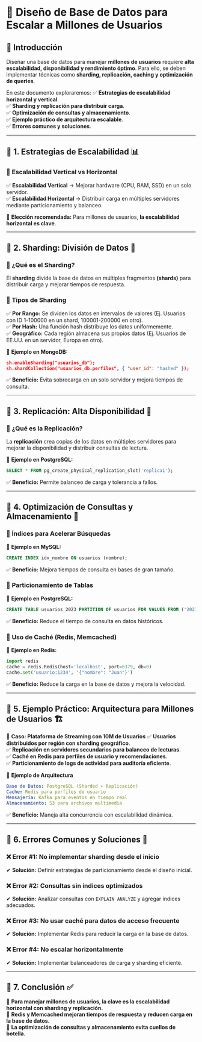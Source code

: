 # 📌 Diseño de Base de Datos para Escalar a Millones de Usuarios

## 📌 Introducción
Diseñar una base de datos para manejar **millones de usuarios** requiere **alta escalabilidad, disponibilidad y rendimiento óptimo**. Para ello, se deben implementar técnicas como **sharding, replicación, caching y optimización de queries**.

En este documento exploraremos:
✅ **Estrategias de escalabilidad horizontal y vertical**.  
✅ **Sharding y replicación para distribuir carga**.  
✅ **Optimización de consultas y almacenamiento**.  
✅ **Ejemplo práctico de arquitectura escalable**.  
✅ **Errores comunes y soluciones**.  

---

## 📍 1. Estrategias de Escalabilidad 📊

### 📌 **Escalabilidad Vertical vs Horizontal**
✅ **Escalabilidad Vertical** → Mejorar hardware (CPU, RAM, SSD) en un solo servidor.  
✅ **Escalabilidad Horizontal** → Distribuir carga en múltiples servidores mediante particionamiento y balanceo.  

📌 **Elección recomendada:** Para millones de usuarios, **la escalabilidad horizontal es clave**.

---

## 📍 2. Sharding: División de Datos 🔀

### 📌 **¿Qué es el Sharding?**
El **sharding** divide la base de datos en múltiples fragmentos **(shards)** para distribuir carga y mejorar tiempos de respuesta.

### 🔹 **Tipos de Sharding**
✅ **Por Rango:** Se dividen los datos en intervalos de valores (Ej. Usuarios con ID 1-100000 en un shard, 100001-200000 en otro).  
✅ **Por Hash:** Una función hash distribuye los datos uniformemente.  
✅ **Geográfico:** Cada región almacena sus propios datos (Ej. Usuarios de EE.UU. en un servidor, Europa en otro).  

📄 **Ejemplo en MongoDB:**
```json
sh.enableSharding("usuarios_db");
sh.shardCollection("usuarios_db.perfiles", { "user_id": "hashed" });
```
✅ **Beneficio:** Evita sobrecarga en un solo servidor y mejora tiempos de consulta.

---

## 📍 3. Replicación: Alta Disponibilidad 🔁

### 📌 **¿Qué es la Replicación?**
La **replicación** crea copias de los datos en múltiples servidores para mejorar la disponibilidad y distribuir consultas de lectura.

📄 **Ejemplo en PostgreSQL:**
```sql
SELECT * FROM pg_create_physical_replication_slot('replica1');
```
✅ **Beneficio:** Permite balanceo de carga y tolerancia a fallos.

---

## 📍 4. Optimización de Consultas y Almacenamiento 🚀

### 📌 **Índices para Acelerar Búsquedas**
📄 **Ejemplo en MySQL:**
```sql
CREATE INDEX idx_nombre ON usuarios (nombre);
```
✅ **Beneficio:** Mejora tiempos de consulta en bases de gran tamaño.

### 📌 **Particionamiento de Tablas**
📄 **Ejemplo en PostgreSQL:**
```sql
CREATE TABLE usuarios_2023 PARTITION OF usuarios FOR VALUES FROM ('2023-01-01') TO ('2023-12-31');
```
✅ **Beneficio:** Reduce el tiempo de consulta en datos históricos.

### 📌 **Uso de Caché (Redis, Memcached)**
📄 **Ejemplo en Redis:**
```python
import redis
cache = redis.Redis(host='localhost', port=6379, db=0)
cache.set('usuario:1234', '{"nombre": "Juan"}')
```
✅ **Beneficio:** Reduce la carga en la base de datos y mejora la velocidad.

---

## 📍 5. Ejemplo Práctico: Arquitectura para Millones de Usuarios 🏗️

📌 **Caso: Plataforma de Streaming con 10M de Usuarios**
✅ **Usuarios distribuidos por región con sharding geográfico**.  
✅ **Replicación en servidores secundarios para balanceo de lecturas**.  
✅ **Caché en Redis para perfiles de usuario y recomendaciones**.  
✅ **Particionamiento de logs de actividad para auditoría eficiente**.  

📄 **Ejemplo de Arquitectura**
```yaml
Base de Datos: PostgreSQL (Sharded + Replicación)
Cache: Redis para perfiles de usuario
Mensajería: Kafka para eventos en tiempo real
Almacenamiento: S3 para archivos multimedia
```
✅ **Beneficio:** Maneja alta concurrencia con escalabilidad dinámica.

---

## 📍 6. Errores Comunes y Soluciones 🚨

### ❌ **Error #1: No implementar sharding desde el inicio**
✔ **Solución:** Definir estrategias de particionamiento desde el diseño inicial.

### ❌ **Error #2: Consultas sin índices optimizados**
✔ **Solución:** Analizar consultas con `EXPLAIN ANALYZE` y agregar índices adecuados.

### ❌ **Error #3: No usar caché para datos de acceso frecuente**
✔ **Solución:** Implementar Redis para reducir la carga en la base de datos.

### ❌ **Error #4: No escalar horizontalmente**
✔ **Solución:** Implementar balanceadores de carga y sharding eficiente.

---

## 📍 7. Conclusión ✅

📌 **Para manejar millones de usuarios, la clave es la escalabilidad horizontal con sharding y replicación.**  
📌 **Redis y Memcached mejoran tiempos de respuesta y reducen carga en la base de datos.**  
📌 **La optimización de consultas y almacenamiento evita cuellos de botella.**  
